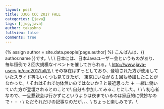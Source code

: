 ```yaml
---
layout: post
title: JJUG CCC 2017 FALL
categories: [java]
tags: [jjug,java]
author: takashno
fullview: false
comments: true
---
```


{% assign author = site.data.people[page.author] %}
こんばんは、{{ author.name }}です。\\
\\
\\
日本には、日本Javaユーザー会というものがあり、毎年恒例で２回大規模なイベントを催しておられる。\\
http://www.java-users.jp/ccc2017fall/\\
\\
その存在はずっとしており、登壇された方が使用していたスライド等もいくつも見てきたが、
東京にいながら１回も参加したことがなかった。\\
それはそれで勿体無いのではないか？と最近思った ＋ 一緒に働いていた方が登壇されるとのことで\\
自分も参加してみることにした。\\
\\
\\
初心者なので、一旦懇親会は行かずにというよりは夜までいるのは家庭的に微妙なので・・・\\
ただそれだけの記事なのだが、、、\\
ちょっと楽しみです。\\
